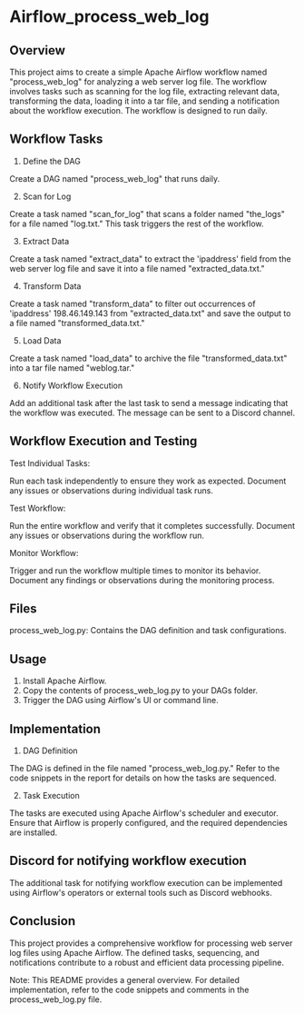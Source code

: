 # Airflow_process_web_log


## Overview
This project aims to create a simple Apache Airflow workflow named "process_web_log" for analyzing a web server log file. The workflow involves tasks such as scanning for the log file, extracting relevant data, transforming the data, loading it into a tar file, and sending a notification about the workflow execution. The workflow is designed to run daily.


## Workflow Tasks
1. Define the DAG

Create a DAG named "process_web_log" that runs daily.

2. Scan for Log

Create a task named "scan_for_log" that scans a folder named "the_logs" for a file named "log.txt." This task triggers the rest of the workflow.

3. Extract Data

Create a task named "extract_data" to extract the 'ipaddress' field from the web server log file and save it into a file named "extracted_data.txt."

4. Transform Data

Create a task named "transform_data" to filter out occurrences of 'ipaddress' 198.46.149.143 from "extracted_data.txt" and save the output to a file named "transformed_data.txt."

5. Load Data

Create a task named "load_data" to archive the file "transformed_data.txt" into a tar file named "weblog.tar."

6. Notify Workflow Execution

Add an additional task after the last task to send a message indicating that the workflow was executed. The message can be sent to a Discord channel.


## Workflow Execution and Testing
Test Individual Tasks:

Run each task independently to ensure they work as expected.
Document any issues or observations during individual task runs.

Test Workflow:

Run the entire workflow and verify that it completes successfully.
Document any issues or observations during the workflow run.

Monitor Workflow:

Trigger and run the workflow multiple times to monitor its behavior.
Document any findings or observations during the monitoring process.


## Files
process_web_log.py: Contains the DAG definition and task configurations.


## Usage
1. Install Apache Airflow.
2. Copy the contents of process_web_log.py to your DAGs folder.
3. Trigger the DAG using Airflow's UI or command line.


## Implementation
1. DAG Definition

The DAG is defined in the file named "process_web_log.py." Refer to the code snippets in the report for details on how the tasks are sequenced.

2. Task Execution

The tasks are executed using Apache Airflow's scheduler and executor. Ensure that Airflow is properly configured, and the required dependencies are installed.


## Discord for notifying workflow execution
The additional task for notifying workflow execution can be implemented using Airflow's operators or external tools such as Discord webhooks.


## Conclusion
This project provides a comprehensive workflow for processing web server log files using Apache Airflow. The defined tasks, sequencing, and notifications contribute to a robust and efficient data processing pipeline.



Note: This README provides a general overview. For detailed implementation, refer to the code snippets and comments in the process_web_log.py file.
